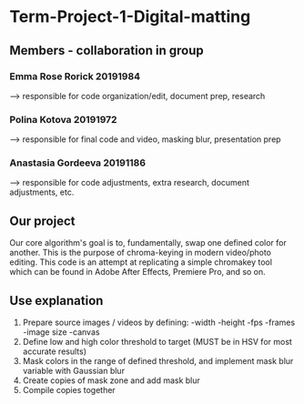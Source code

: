 # Term-Project-1-Digital-matting

## Members - collaboration in group
### Emma Rose Rorick 20191984
--> responsible for code organization/edit, document prep, research
### Polina Kotova 20191972
--> responsible for final code and video, masking blur, presentation prep
### Anastasia Gordeeva 20191186
--> responsible for code adjustments, extra research, document adjustments, etc.

## Our project 
Our core algorithm's goal is to, fundamentally, swap one defined color for another. This is the purpose of chroma-keying in modern video/photo editing. This code is an attempt at replicating a simple chromakey tool which can be found in Adobe After Effects, Premiere Pro, and so on. 

## Use explanation
1. Prepare source images / videos by defining:
  -width
  -height
  -fps
  -frames
  -image size
  -canvas
2. Define low and high color threshold to target (MUST be in HSV for most accurate results)
3. Mask colors in the range of defined threshold, and implement mask blur variable with Gaussian blur
4. Create copies of mask zone and add mask blur
5. Compile copies together

